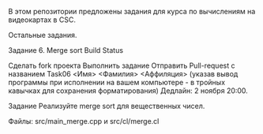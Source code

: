 В этом репозитории предложены задания для курса по вычислениям на видеокартах в CSC.

Остальные задания.

Задание 6. Merge sort
Build Status

Сделать fork проекта
Выполнить задание
Отправить Pull-request с названием Task06 <Имя> <Фамилия> <Аффиляция> (указав вывод программы при исполнении на вашем компьютере - в тройных кавычках для сохранения форматирования)
Дедлайн: 2 ноября 20:00.

Задание
Реализуйте merge sort для вещественных чисел.

Файлы: src/main_merge.cpp и src/cl/merge.cl
